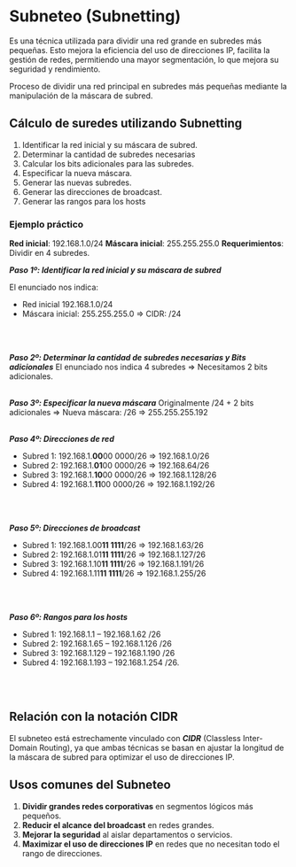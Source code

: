 # Subneteo (Subnetting)

Es una técnica utilizada para dividir una red grande en subredes más pequeñas. Esto mejora la eficiencia del uso de direcciones IP, facilita la gestión de redes, permitiendo una mayor segmentación, lo que mejora su seguridad y rendimiento.

<div class="custom-quote">Proceso de dividir una red principal en subredes más pequeñas mediante la manipulación de la máscara de subred.</div>


## Cálculo de suredes utilizando Subnetting

1.	Identificar la red inicial y su máscara de subred.
2.	Determinar la cantidad de subredes necesarias
3. Calcular los bits adicionales para las subredes.
4.	Especificar la nueva máscara.
5.	Generar las nuevas subredes.
6.	Generar las direcciones de broadcast.
7.	Generar las rangos para los hosts


### Ejemplo práctico

**Red inicial**: 192.168.1.0/24
**Máscara inicial**: 255.255.255.0
**Requerimientos**: Dividir en 4 subredes.

***Paso 1º: Identificar la red inicial y su máscara de subred***

El enunciado nos indica:

- Red inicial 192.168.1.0/24
- Máscara inicial: 255.255.255.0 => CIDR: /24
<br>
<br>

***Paso 2º: Determinar la cantidad de subredes necesarias y Bits adicionales***
El enunciado nos indica 4 subredes => Necesitamos 2 bits adicionales.
<br>
<br>

***Paso 3º: Especificar la nueva máscara***
Originalmente /24 + 2 bits adicionales => Nueva máscara: /26 => 255.255.255.192
<br>
<br>

***Paso 4º: Direcciones de red***

- Subred 1: 192.168.1.**00**00 0000/26 => 192.168.1.0/26
- Subred 2: 192.168.1.**01**00 0000/26 => 192.168.64/26
- Subred 3: 192.168.1.**10**00 0000/26 => 192.168.1.128/26
- Subred 4: 192.168.1.**11**00 0000/26 => 192.168.1.192/26
<br>
<br>

***Paso 5º: Direcciones de broadcast***

- Subred 1: 192.168.1.00**11 1111**/26 => 192.168.1.63/26
- Subred 2: 192.168.1.01**11 1111**/26 => 192.168.1.127/26
- Subred 3: 192.168.1.10**11 1111**/26 => 192.168.1.191/26
- Subred 4: 192.168.1.11**11 1111**/26 => 192.168.1.255/26
<br>
<br>

***Paso 6º: Rangos para los hosts***

- Subred 1: 192.168.1.1 – 192.168.1.62 /26
- Subred 2: 192.168.1.65 – 192.168.1.126 /26
- Subred 3: 192.168.1.129 – 192.168.1.190 /26
- Subred 4: 192.168.1.193 – 192.168.1.254 /26.
<br>
<br>

## Relación con la notación CIDR

El subneteo está estrechamente vinculado con ***CIDR*** (Classless Inter-Domain Routing), ya que ambas técnicas se basan en ajustar la longitud de la máscara de subred para optimizar el uso de direcciones IP.

## Usos comunes del Subneteo

1.	**Dividir grandes redes corporativas** en segmentos lógicos más pequeños.
2.	**Reducir el alcance del broadcast** en redes grandes.
3.	**Mejorar la seguridad** al aislar departamentos o servicios.
4.	**Maximizar el uso de direcciones IP** en redes que no necesitan todo el rango de direcciones.
